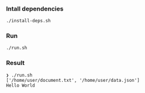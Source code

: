 ### Intall dependencies

```bash
./install-deps.sh
```

### Run

```bash
./run.sh
```

### Result

```
❯ ./run.sh
['/home/user/document.txt', '/home/user/data.json']
Hello World
``` 
